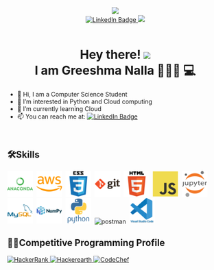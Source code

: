 <div id="header" align="center">
  <img src="https://media.giphy.com/media/paTz7UZbPfTZFRYnnB/giphy.gif" width="100"/>
</div>

<div id="badges" align="center">
    <a href="https://www.linkedin.com/in/greeshma-nalla/">
    <img src="https://img.shields.io/badge/LinkedIn-blue?logo=linkedin&logoColor=white&style=for-the-badge" alt="LinkedIn Badge"/>
    </a>
    <a href="mailto:nallagreeshma123@gmail.com">
    <img src=https://img.shields.io/badge/Gmail-D14836?style=for-the-badge&logo=gmail&logoColor=white />
  </a>  
</div>


<br>
<h1 align="center">
  Hey there!
  <img src="https://media.giphy.com/media/hvRJCLFzcasrR4ia7z/giphy.gif" width="30px"/><br>
  I am Greeshma Nalla 👩🏻‍💻 💻
</h1>

- 👋 Hi, I am a Computer Science Student
- 👀 I’m interested in Python and Cloud computing
- 🌱 I’m currently learning Cloud
- 📫 You can reach me at:  <a href="https://www.linkedin.com/in/greeshma-nalla/">
    <img src="https://img.shields.io/badge/-blue?logo=linkedin&logoColor=white" alt="LinkedIn Badge"/>
    </a>
<br>
<b><h2>🛠️Skills</h2></b>
<div>
<img src="https://github.com/devicons/devicon/blob/master/icons/anaconda/anaconda-original-wordmark.svg" title="Anaconda" alt="Anaconda" width="60" height="60"/>&nbsp;
<img src="https://github.com/devicons/devicon/blob/master/icons/amazonwebservices/amazonwebservices-plain-wordmark.svg" title="AWS" alt="AWS" width="60" height="60"/>&nbsp;  
<img src="https://github.com/devicons/devicon/blob/master/icons/css3/css3-original-wordmark.svg" title="css3" alt="css3" width="60" height="60"/>&nbsp;
<img src="https://github.com/devicons/devicon/blob/master/icons/git/git-original-wordmark.svg" title="git" alt="git" width="60" height="60"/>&nbsp;
<img src="https://github.com/devicons/devicon/blob/master/icons/html5/html5-original-wordmark.svg" title="html5" alt="html5" width="60" height="60"/>&nbsp;
<img src="https://github.com/devicons/devicon/blob/master/icons/javascript/javascript-original.svg" title="javascript" alt="javascript" width="60" height="60"/>&nbsp;
<img src="https://github.com/devicons/devicon/blob/master/icons/jupyter/jupyter-original-wordmark.svg" title="jupyter" alt="jupyter" width="60" height="60"/>&nbsp;
<img src="https://github.com/devicons/devicon/blob/master/icons/mysql/mysql-original-wordmark.svg" title="mysql" alt="mysql" width="60" height="60"/>&nbsp;
<img src="https://github.com/devicons/devicon/blob/master/icons/numpy/numpy-original-wordmark.svg" title="numpy" alt="numpy" width="60" height="60"/>&nbsp;
<img src="https://github.com/devicons/devicon/blob/master/icons/python/python-original-wordmark.svg" title="python" alt="python" width="60" height="60"/>&nbsp;
<img src="https://camo.githubusercontent.com/93b32389bf746009ca2370de7fe06c3b5146f4c99d99df65994f9ced0ba41685/68747470733a2f2f7777772e766563746f726c6f676f2e7a6f6e652f6c6f676f732f676574706f73746d616e2f676574706f73746d616e2d69636f6e2e737667" title="postman" alt="postman" width="60" height="60"/>&nbsp;  
<img src="https://github.com/devicons/devicon/blob/master/icons/vscode/vscode-original-wordmark.svg" title="vscode" alt="vscode" width="60" height="60"/>&nbsp;
</div>

<b><h2>👩‍💻Competitive Programming Profile</h2></b>

<a href="https://www.hackerrank.com/greeshmanalla" target="_blank">
<img src="https://camo.githubusercontent.com/e4ce38f060a7c4a81306e9db3e07a89c092217a9f04a6ca4c5f7e247a4368283/68747470733a2f2f696d672e736869656c64732e696f2f62616467652f2d6861636b657272616e6b2d3763666330303f7374796c653d666c6174266c6162656c436f6c6f723d376366633030266c6f676f3d6861636b657272616e6b266c6f676f436f6c6f723d7768697465" alt="HackerRank" data-canonical-src="https://img.shields.io/badge/-HackerRank-7cfc00?style=flat&amp;labelColor=7cfc00&amp;logo=HackerRank&amp;logoColor=white" style="max-width: 100%;">
</a>

<a href="https://www.hackerearth.com/@greeshma141" rel="nofollow" target="_blank">
<img src="https://camo.githubusercontent.com/2cfd4454bcfb54ba717a8c89ce4fd8c23f24347150da4077951d664581d342de/68747470733a2f2f696d672e736869656c64732e696f2f62616467652f2d4861636b657265617274682d6666386330303f7374796c653d666c6174266c6162656c436f6c6f723d666638633030266c6f676f3d4861636b65726561727468266c6f676f436f6c6f723d7768697465" alt="Hackerearth" data-canonical-src="https://img.shields.io/badge/-Hackerearth-ff8c00?style=flat&amp;labelColor=ff8c00&amp;logo=Hackerearth&amp;logoColor=white" style="max-width: 100%;">
</a>

<a href="https://www.codechef.com/users/greeshma_n" rel="nofollow" target="_blank">
<img src="https://camo.githubusercontent.com/8d888e9ff67a613c4cd9883e185d8f128aebde330b10e3040afc99ad0f4ed67a/68747470733a2f2f696d672e736869656c64732e696f2f62616467652f2d436f6465636865662d3930393039303f7374796c653d666c6174266c6162656c436f6c6f723d393039303930266c6f676f3d436f646563686566266c6f676f436f6c6f723d7768697465" alt="CodeChef" data-canonical-src="https://img.shields.io/badge/-Codechef-654321?style=flat&amp;labelColor=654321&amp;logo=CodeChef&amp;logoColor=white" style="max-width: 100%;">
</a>
<br>
</a>
<div id="badges">
<img src="https://komarev.com/ghpvc/?username=Greeshmanalla&style=flat-square&color=blue" alt=""/>
</div>

